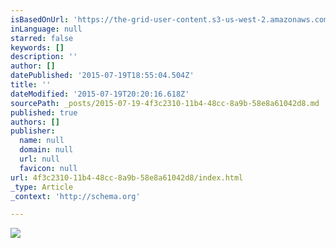 ```yaml
---
isBasedOnUrl: 'https://the-grid-user-content.s3-us-west-2.amazonaws.com/3b727eff-7c3f-4b79-aced-3647dbf88e46.jpg'
inLanguage: null
starred: false
keywords: []
description: ''
author: []
datePublished: '2015-07-19T18:55:04.504Z'
title: ''
dateModified: '2015-07-19T20:20:16.618Z'
sourcePath: _posts/2015-07-19-4f3c2310-11b4-48cc-8a9b-58e8a61042d8.md
published: true
authors: []
publisher:
  name: null
  domain: null
  url: null
  favicon: null
url: 4f3c2310-11b4-48cc-8a9b-58e8a61042d8/index.html
_type: Article
_context: 'http://schema.org'

---
```

![](https://the-grid-user-content.s3-us-west-2.amazonaws.com/3b727eff-7c3f-4b79-aced-3647dbf88e46.jpg)